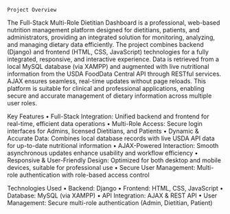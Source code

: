     Project Overview
The Full-Stack Multi-Role Dietitian Dashboard is a professional, web-based nutrition management platform designed for dietitians, patients, and administrators, providing an integrated solution for monitoring, analyzing, and managing dietary data efficiently.
The project combines backend (Django) and frontend (HTML, CSS, JavaScript) technologies for a fully integrated, responsive, and interactive experience. Data is retrieved from a local MySQL database (via XAMPP) and augmented with live nutritional information from the USDA FoodData Central API through RESTful services. AJAX ensures seamless, real-time updates without page reloads.
This platform is suitable for clinical and professional applications, enabling secure and accurate management of dietary information across multiple user roles.

   Key Features
•	Full-Stack Integration: Unified backend and frontend for real-time, efficient data operations
•	Multi-Role Access: Secure login interfaces for Admins, licensed Dietitians, and Patients
•	Dynamic & Accurate Data: Combines local database records with live USDA API data for up-to-date nutritional information
•	AJAX-Powered Interaction: Smooth asynchronous updates enhance usability and workflow efficiency
•	Responsive & User-Friendly Design: Optimized for both desktop and mobile devices, suitable for professional use
•	Secure User Management: Multi-role authentication with role-based access control

  Technologies Used
•	Backend: Django
•	Frontend: HTML, CSS, JavaScript
•	Database: MySQL (via XAMPP)
•	API Integration: AJAX & REST API
•	User Management: Secure multi-role authentication (Admin, Dietitian, Patient)
